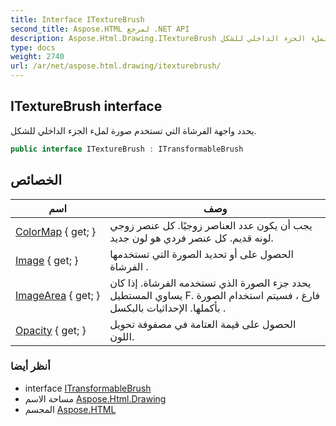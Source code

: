```yaml
---
title: Interface ITextureBrush
second_title: Aspose.HTML لمرجع .NET API
description: Aspose.Html.Drawing.ITextureBrush واجهه المستخدم. يحدد واجهة الفرشاة التي تستخدم صورة لملء الجزء الداخلي للشكل.
type: docs
weight: 2740
url: /ar/net/aspose.html.drawing/itexturebrush/
---
```

## ITextureBrush interface

يحدد واجهة الفرشاة التي تستخدم صورة لملء الجزء الداخلي للشكل.

```csharp
public interface ITextureBrush : ITransformableBrush
```

## الخصائص

| اسم | وصف |
| --- | --- |
| [ColorMap](../../aspose.html.drawing/itexturebrush/colormap/) { get; } | يجب أن يكون عدد العناصر زوجيًا. كل عنصر زوجي لونه قديم. كل عنصر فردي هو لون جديد. |
| [Image](../../aspose.html.drawing/itexturebrush/image/) { get; } | الحصول على أو تحديد الصورة التي تستخدمها الفرشاة . |
| [ImageArea](../../aspose.html.drawing/itexturebrush/imagearea/) { get; } | يحدد جزء الصورة الذي تستخدمه الفرشاة. إذا كان يساوي المستطيل F. فارغ ، فسيتم استخدام الصورة بأكملها. الإحداثيات بالبكسل . |
| [Opacity](../../aspose.html.drawing/itexturebrush/opacity/) { get; } | الحصول على قيمة العتامة في مصفوفة تحويل اللون. |

### أنظر أيضا

* interface [ITransformableBrush](../itransformablebrush/)
* مساحة الاسم [Aspose.Html.Drawing](../../aspose.html.drawing/)
* المجسم [Aspose.HTML](../../)


